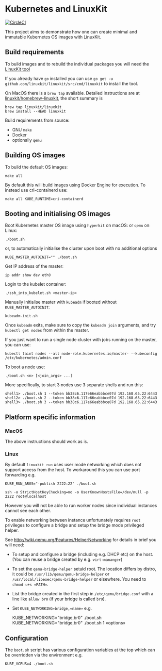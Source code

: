 # Kubernetes and LinuxKit

[![CircleCI](https://circleci.com/gh/linuxkit/kubernetes.svg?style=svg)](https://circleci.com/gh/linuxkit/kubernetes)

This project aims to demonstrate how one can create minimal and immutable Kubernetes OS images with LinuxKit.

## Build requirements

To build images and to rebuild the individual packages you will need the [LinuxKit tool](https://github.com/linuxkit/linuxkit/tree/master/src/cmd/linuxkit)

If you already have `go` installed you can use `go get -u github.com/linuxkit/linuxkit/src/cmd/linuxkit` to install the tool.

On MacOS there is a `brew tap` available. Detailed instructions are at [linuxkit/homebrew-linuxkit](https://github.com/linuxkit/homebrew-linuxkit), the short summary is
```
brew tap linuxkit/linuxkit
brew install --HEAD linuxkit
```

Build requirements from source:
- GNU `make`
- Docker
- optionally `qemu`

## Building OS images

To build the default OS images:
```
make all
```

By default this will build images using Docker Engine for execution. To instead use cri-containerd use:
```
make all KUBE_RUNTIME=cri-containerd
```

## Booting and initialising OS images

Boot Kubernetes master OS image using `hyperkit` on macOS: or `qemu` on Linux:
```
./boot.sh
```
or, to automatically initialise the cluster upon boot with no additional options
```
KUBE_MASTER_AUTOINIT="" ./boot.sh
```

Get IP address of the master:
```
ip addr show dev eth0
```

Login to the kubelet container:
```
./ssh_into_kubelet.sh <master-ip>
```

Manually initialise master with `kubeadm` if booted without `KUBE_MASTER_AUTOINIT`:
```
kubeadm-init.sh
```

Once `kubeadm` exits, make sure to copy the `kubeadm join` arguments,
and try `kubectl get nodes` from within the master.

If you just want to run a single node cluster with jobs running on the master, you can use:
```
kubectl taint nodes --all node-role.kubernetes.io/master- --kubeconfig /etc/kubernetes/admin.conf
```

To boot a node use:
```
./boot.sh <n> [<join_args> ...]
```

More specifically, to start 3 nodes use 3 separate shells and run this:
```
shell1> ./boot.sh 1 --token bb38c6.117e66eabbbce07d 192.168.65.22:6443
shell2> ./boot.sh 2 --token bb38c6.117e66eabbbce07d 192.168.65.22:6443
shell3> ./boot.sh 3 --token bb38c6.117e66eabbbce07d 192.168.65.22:6443
```

## Platform specific information

### MacOS

The above instructions should work as is.

### Linux

By default `linuxkit run` uses user mode networking which does not
support access from the host. To workaround this you can use port
forwarding e.g.

    KUBE_RUN_ARGS="-publish 2222:22" ./boot.sh

    ssh -o StrictHostKeyChecking=no -o UserKnownHostsFile=/dev/null -p 2222 root@localhost

However you will not be able to run worker nodes since individual
instances cannot see each other.

To enable networking between instance unfortunately requires `root`
privileges to configure a bridge and setup the bridge mode privileged
helper.

See http://wiki.qemu.org/Features/HelperNetworking for details in
brief you will need:

- To setup and configure a bridge (including e.g. DHCP etc) on the
  host. (You can reuse a bridge created by e.g. `virt-mananger`)
- To set the `qemu-bridge-helper` setuid root. The location differs by
  distro, it could be `/usr/lib/qemu/qemu-bridge-helper` or
  `/usr/local/libexec/qemu-bridge-helper` or elsewhere. You need to
  `chmod u+s «PATH»`.
- List the bridge created in the first step in `/etc/qemu/bridge.conf`
  with a line like `allow br0` (if your bridge is called `br0`).
- Set `KUBE_NETWORKING=bridge,«name»` e.g.

    KUBE_NETWORKING="bridge,br0" ./boot.sh
    KUBE_NETWORKING="bridge,br0" ./boot.sh 1 «options»

## Configuration

The `boot.sh` script has various configuration variables at the top
which can be overridden via the environment e.g.

    KUBE_VCPUS=4 ./boot.sh
